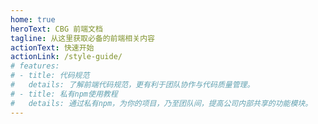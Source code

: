 ```yaml
---
home: true
heroText: CBG 前端文档
tagline: 从这里获取必备的前端相关内容
actionText: 快速开始
actionLink: /style-guide/
# features:
# - title: 代码规范
#   details: 了解前端代码规范，更有利于团队协作与代码质量管理。
# - title: 私有npm使用教程
#   details: 通过私有npm，为你的项目，乃至团队间，提高公司内部共享的功能模块。
---
```

